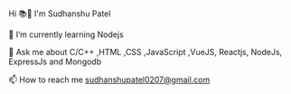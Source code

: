 Hi 📚🤝 I'm Sudhanshu Patel


🌱 I’m currently learning Nodejs

💬 Ask me about C/C++ ,HTML ,CSS ,JavaScript ,VueJS, Reactjs, NodeJs, ExpressJs and Mongodb

📫 How to reach me sudhanshupatel0207@gmail.com
